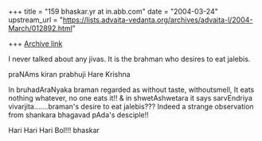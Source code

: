 +++
title = "159 bhaskar.yr at in.abb.com"
date = "2004-03-24"
upstream_url = "https://lists.advaita-vedanta.org/archives/advaita-l/2004-March/012892.html"

+++
[Archive link](https://lists.advaita-vedanta.org/archives/advaita-l/2004-March/012892.html)


I never talked about any jivas. It is the brahman who
desires to eat jalebis.

praNAms kiran prabhuji
Hare Krishna

In bruhadAraNyaka braman regarded as without taste, withoutsmell, It eats
nothing whatever, no one eats it!!  & in shwetAshwetara it says sarvEndriya
vivarjita.......braman's desire to eat jalebis??? Indeed  a strange
observation from shankara bhagavad pAda's desciple!!

Hari Hari Hari Bol!!!
bhaskar



